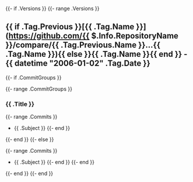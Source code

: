 {{- if .Versions }}
{{- range .Versions }}
## {{ if .Tag.Previous }}[{{ .Tag.Name }}](https://github.com/{{ $.Info.RepositoryName }}/compare/{{ .Tag.Previous.Name }}...{{ .Tag.Name }}){{ else }}{{ .Tag.Name }}{{ end }} - {{ datetime "2006-01-02" .Tag.Date }}
{{- if .CommitGroups }}

{{- range .CommitGroups }}
### {{ .Title }}

{{- range .Commits }}
- {{ .Subject }}
{{- end }}

{{- end }}
{{- else }}

{{- range .Commits }}
- {{ .Subject }}
{{- end }}
{{- end }}

{{- end }}
{{- end }}
